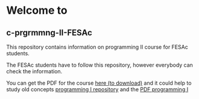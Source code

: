 # Welcome to 
## c-prgrmmng-II-FESAc

This repository contains information on programming II course for FESAc students.

The FESAc students have to follow this repository, however everybody can check the information.

You can get the PDF for the course [here (to download)](https://www.dropbox.com/s/j0iv47rp86stzxn/prgrmmng_II.pdf?dl=0) and it could help to study old concepts [programming I repository](https://github.com/UNAM-FESAc/c-prgrmmng-I-FESAc) and the 
[PDF programming I](https://www.dropbox.com/s/6ovm8d4lchxetjg/prgrmmng-I-clss.pdf?dl=0)
